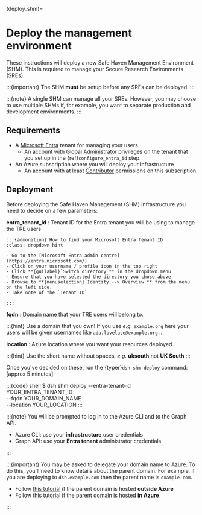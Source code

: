 (deploy_shm)=

# Deploy the management environment

These instructions will deploy a new Safe Haven Management Environment (SHM).
This is required to manage your Secure Research Environments (SREs).

:::{important}
The SHM **must** be setup before any SREs can be deployed.
:::

:::{note}
A single SHM can manage all your SREs.
However, you may choose to use multiple SHMs if, for example, you want to separate production and development environments.
:::

## Requirements

- A [Microsoft Entra](https://learn.microsoft.com/en-us/entra/fundamentals/) tenant for managing your users
    - An account with [Global Administrator](https://learn.microsoft.com/en-us/entra/global-secure-access/reference-role-based-permissions#global-administrator) privileges on the tenant that you set up in the {ref}`configure_entra_id` step.
- An Azure subscription where you will deploy your infrastructure
    - An account with at least [Contributor](https://learn.microsoft.com/en-us/azure/role-based-access-control/built-in-roles/general#contributor) permissions on this subscription

## Deployment

Before deploying the Safe Haven Management (SHM) infrastructure you need to decide on a few parameters:

**entra_tenant_id**
: Tenant ID for the Entra tenant you will be using to manage the TRE users

    :::{admonition} How to find your Microsoft Entra Tenant ID
    :class: dropdown hint

    - Go to the [Microsoft Entra admin centre](https://entra.microsoft.com/)
    - Click on your username / profile icon in the top right
    - Click **{guilabel}`Switch directory`** in the dropdown menu
    - Ensure that you have selected the directory you chose above
    - Browse to **{menuselection}`Identity --> Overview`** from the menu on the left side.
    - Take note of the `Tenant ID`

    :::

**fqdn**
: Domain name that your TRE users will belong to.

  :::{hint}
  Use a domain that you own! If you use _e.g._ `example.org` here your users will be given usernames like `ada.lovelace@example.org`
  :::

**location**
: Azure location where you want your resources deployed.

  :::{hint}
  Use the short name without spaces, _e.g._ **uksouth** not **UK South**
  :::

Once you've decided on these, run the {typer}`dsh-shm-deploy` command: [approx 5 minutes]:

:::{code} shell
$ dsh shm deploy --entra-tenant-id YOUR_ENTRA_TENANT_ID \
                 --fqdn YOUR_DOMAIN_NAME \
                 --location YOUR_LOCATION
:::

:::{note}
You will be prompted to log in to the Azure CLI and to the Graph API.

- Azure CLI: use your **infrastructure** user credentials
- Graph API: use your **Entra tenant** administrator credentials

:::

:::{important}
You may be asked to delegate your domain name to Azure. To do this, you'll need to know details about the parent domain. For example, if you are deploying to `dsh.example.com` then the parent name is `example.com`.

- Follow [this tutorial](https://learn.microsoft.com/en-us/azure/dns/dns-delegate-domain-azure-dns#delegate-the-domain) if the parent domain is hosted **outside Azure**
- Follow [this tutorial](https://learn.microsoft.com/en-us/azure/dns/tutorial-public-dns-zones-child#verify-the-child-dns-zone) if the parent domain is hosted **in Azure**

:::
